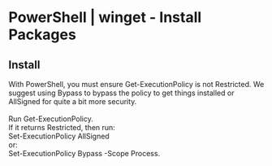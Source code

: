 # PowerShell | winget - Install Packages
## Install
With PowerShell, you must ensure Get-ExecutionPolicy is not Restricted. We suggest using Bypass to bypass the policy to get things installed or AllSigned for quite a bit more security.
<br/>
<br/> Run Get-ExecutionPolicy. 
<br/> If it returns Restricted, then run: 
<br/> Set-ExecutionPolicy AllSigned 
<br/> or: 
<br/> Set-ExecutionPolicy Bypass -Scope Process.

